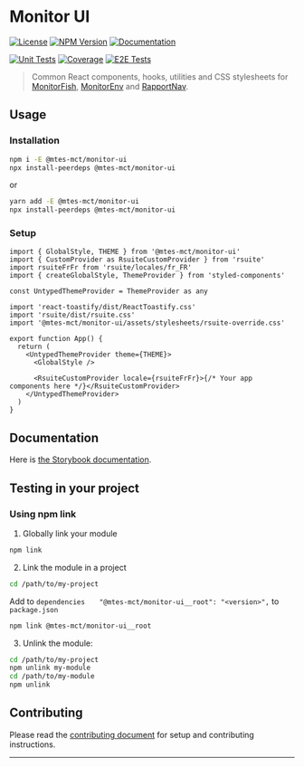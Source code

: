 # Monitor UI

[![License][img-license]][lnk-license] [![NPM Version][img-npm]][lnk-npm]
[![Documentation][img-documentation]][lnk-documentation]

[![Unit Tests][img-unit-tests]][lnk-unit-tests] [![Coverage][img-coverage]][lnk-coverage]
[![E2E Tests][img-e2e-tests]][lnk-e2e-tests]

> Common React components, hooks, utilities and CSS stylesheets for [MonitorFish][lnk-github-monitorfish],
> [MonitorEnv][lnk-github-monitorenv] and [RapportNav][lnk-github-rapportnav].

## Usage

### Installation

```sh
npm i -E @mtes-mct/monitor-ui
npx install-peerdeps @mtes-mct/monitor-ui
```

or

```sh
yarn add -E @mtes-mct/monitor-ui
npx install-peerdeps @mtes-mct/monitor-ui
```

### Setup

```tsx
import { GlobalStyle, THEME } from '@mtes-mct/monitor-ui'
import { CustomProvider as RsuiteCustomProvider } from 'rsuite'
import rsuiteFrFr from 'rsuite/locales/fr_FR'
import { createGlobalStyle, ThemeProvider } from 'styled-components'

const UntypedThemeProvider = ThemeProvider as any

import 'react-toastify/dist/ReactToastify.css'
import 'rsuite/dist/rsuite.css'
import '@mtes-mct/monitor-ui/assets/stylesheets/rsuite-override.css'

export function App() {
  return (
    <UntypedThemeProvider theme={THEME}>
      <GlobalStyle />

      <RsuiteCustomProvider locale={rsuiteFrFr}>{/* Your app components here */}</RsuiteCustomProvider>
    </UntypedThemeProvider>
  )
}
```

## Documentation

Here is [the Storybook documentation][lnk-documentation].

## Testing in your project

### Using npm link

1. Globally link your module

```bash
npm link
```

2. Link the module in a project

```bash
cd /path/to/my-project
```

Add to `dependencies` `   "@mtes-mct/monitor-ui__root": "<version>",` to `package.json`

```bash
npm link @mtes-mct/monitor-ui__root
```

3. Unlink the module:

```bash
cd /path/to/my-project
npm unlink my-module
cd /path/to/my-module
npm unlink
```

## Contributing

Please read the [contributing document](CONTRIBUTING.md) for setup and contributing instructions.

---

[img-coverage]: https://img.shields.io/codecov/c/github/MTES-MCT/monitor-ui?flag=unit&style=for-the-badge
[img-documentation]: https://img.shields.io/badge/StoryBook-Docs-007ec6?logo=storybook&style=for-the-badge
[img-e2e-tests]:
  https://img.shields.io/endpoint?url=https://cloud.cypress.io/badge/simple/qnpjm2/main&label=E2E&logo=cypress&style=for-the-badge
[img-license]: https://img.shields.io/github/license/MTES-MCT/monitor-ui?style=for-the-badge
[img-npm]: https://img.shields.io/npm/v/@mtes-mct/monitor-ui?style=for-the-badge
[img-unit-tests]:
  https://img.shields.io/github/actions/workflow/status/MTES-MCT/monitor-ui/check.yml?branch=main&label=Unit&style=for-the-badge
[lnk-coverage]: https://app.codecov.io/gh/MTES-MCT/monitor-ui
[lnk-documentation]: https://mtes-mct.github.io/monitor-ui/?path=/docs/introduction--documentation
[lnk-e2e-tests]: https://cloud.cypress.io/projects/qnpjm2/runs
[lnk-e2e-tests]: https://cloud.cypress.io/projects/qnpjm2/runs
[lnk-github-monitorenv]: https://github.com/MTES-MCT/monitorenv
[lnk-github-monitorfish]: https://github.com/MTES-MCT/monitorfish
[lnk-github-rapportnav]: https://github.com/MTES-MCT/rapportnav2
[lnk-license]: https://github.com/MTES-MCT/monitor-ui/blob/main/LICENSE
[lnk-npm]: https://www.npmjs.com/package/@mtes-mct/monitor-ui
[lnk-unit-tests]: https://github.com/MTES-MCT/monitor-ui/actions?query=branch%3Amain++
